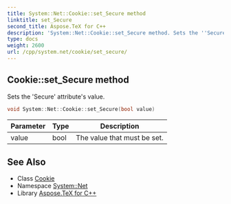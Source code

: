 ```yaml
---
title: System::Net::Cookie::set_Secure method
linktitle: set_Secure
second_title: Aspose.TeX for C++
description: 'System::Net::Cookie::set_Secure method. Sets the ''Secure'' attribute''s value in C++.'
type: docs
weight: 2600
url: /cpp/system.net/cookie/set_secure/
---
```

## Cookie::set_Secure method


Sets the 'Secure' attribute's value.

```cpp
void System::Net::Cookie::set_Secure(bool value)
```


| Parameter | Type | Description |
| --- | --- | --- |
| value | bool | The value that must be set. |

## See Also

* Class [Cookie](../)
* Namespace [System::Net](../../)
* Library [Aspose.TeX for C++](../../../)
